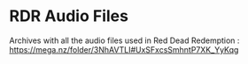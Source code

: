 # RDR Audio Files
Archives with all the audio files used in Red Dead Redemption : https://mega.nz/folder/3NhAVTLI#UxSFxcsSmhntP7XK_YyKqg
